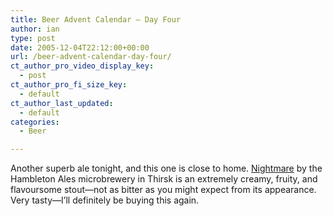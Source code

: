 ```yaml
---
title: Beer Advent Calendar – Day Four
author: ian
type: post
date: 2005-12-04T22:12:00+00:00
url: /beer-advent-calendar-day-four/
ct_author_pro_video_display_key:
  - post
ct_author_pro_fi_size_key:
  - default
ct_author_last_updated:
  - default
categories:
  - Beer

---
```

Another superb ale tonight, and this one is close to home. <a href="http://www.hambletonales.co.uk/nightmare.htm" data-type="link" data-id="http://www.hambletonales.co.uk/nightmare.htm">Nightmare</a> by the Hambleton Ales microbrewery in Thirsk is an extremely creamy, fruity, and flavoursome stout—not as bitter as you might expect from its appearance. Very tasty—I’ll definitely be buying this again.